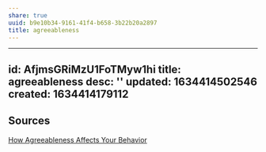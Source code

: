 ```yaml
---
share: true
uuid: b9e10b34-9161-41f4-b658-3b22b20a2897
title: agreeableness
---
```

---
id: AfjmsGRiMzU1FoTMyw1hi
title: agreeableness
desc: ''
updated: 1634414502546
created: 1634414179112
---


## Sources

[How Agreeableness Affects Your Behavior](https://www.verywellmind.com/how-agreeableness-affects-your-behavior-4843762)
